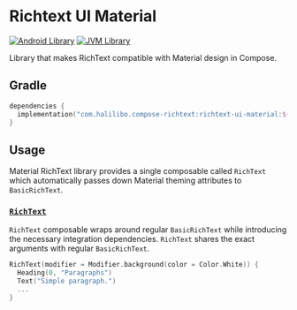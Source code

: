 # Richtext UI Material

[![Android Library](https://img.shields.io/badge/Platform-Android-green.svg?style=for-the-badge)](https://developer.android.com/studio/build/dependencies)
[![JVM Library](https://img.shields.io/badge/Platform-JVM-red.svg?style=for-the-badge)](https://kotlinlang.org/docs/mpp-intro.html)

Library that makes RichText compatible with Material design in Compose.

## Gradle

```kotlin
dependencies {
  implementation("com.halilibo.compose-richtext:richtext-ui-material:${richtext_version}")
}
```

## Usage

Material RichText library provides a single composable called `RichText` which automatically passes
down Material theming attributes to `BasicRichText`. 

### [`RichText`](../api/richtext-ui-material/com.halilibo.richtext.ui.material/-rich-text.html)

`RichText` composable wraps around regular `BasicRichText` while introducing the necessary integration
dependencies. `RichText` shares the exact arguments with regular `BasicRichText`.

```kotlin
RichText(modifier = Modifier.background(color = Color.White)) {
  Heading(0, "Paragraphs")
  Text("Simple paragraph.")
  ...
}
```
